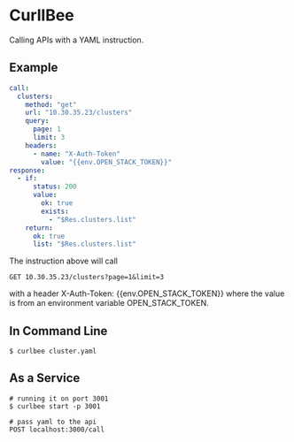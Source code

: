 # CurllBee
Calling APIs with a YAML instruction.

## Example

```yaml
call:
  clusters: 
    method: "get"
    url: "10.30.35.23/clusters"
    query:
      page: 1
      limit: 3
    headers:
      - name: "X-Auth-Token"
        value: "{{env.OPEN_STACK_TOKEN}}"
response:
  - if:
      status: 200
      value:
        ok: true
        exists:
          - "$Res.clusters.list"
    return:
      ok: true
      list: "$Res.clusters.list"
```

The instruction above will call 
```
GET 10.30.35.23/clusters?page=1&limit=3
```
with a header X-Auth-Token: {{env.OPEN_STACK_TOKEN}} where the value is from an environment variable OPEN_STACK_TOKEN.


## In Command Line
```
$ curlbee cluster.yaml
```

## As a Service
```
# running it on port 3001
$ curlbee start -p 3001

# pass yaml to the api
POST localhost:3000/call 
```



